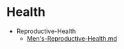 
# Health

- Reproductive-Health
  - [Men's-Reproductive-Health.md](./Men's-Reproductive-Health.md)
